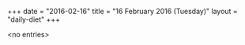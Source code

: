 +++
date = "2016-02-16"
title = "16 February 2016 (Tuesday)"
layout = "daily-diet"
+++


\<no entries\>
